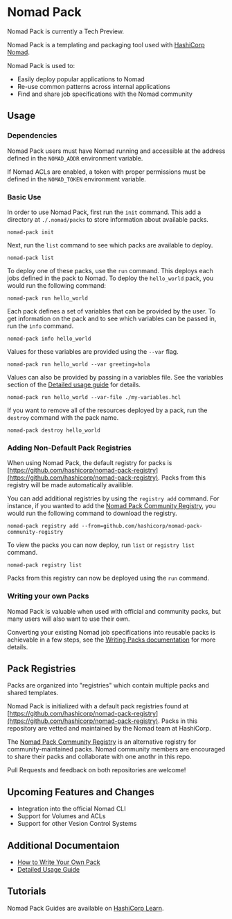 # Nomad Pack

Nomad Pack is currently a Tech Preview.

Nomad Pack is a templating and packaging tool used with [HashiCorp Nomad](https://www.nomadproject.io).

Nomad Pack is used to:

- Easily deploy popular applications to Nomad
- Re-use common patterns across internal applications
- Find and share job specifications with the Nomad community

## Usage

### Dependencies

Nomad Pack users must have Nomad running and accessible at the address defined in the `NOMAD_ADDR`
environment variable.

If Nomad ACLs are enabled, a token with proper permissions must be defined in the `NOMAD_TOKEN`
environment variable.

<!-- TODO: Add this section once we know how to download it -->
<!-- ### Downloading Nomad Pack -->

### Basic Use

In order to use Nomad Pack, first run the `init` command. This add a directory at `./.nomad/packs`
to store information about available packs.

```
nomad-pack init
```

Next, run the `list` command to see which packs are available to deploy.

```
nomad-pack list
```

To deploy one of these packs, use the `run` command. This deploys each jobs defined in the pack to Nomad.
To deploy the `hello_world` pack, you would run the following command:

```
nomad-pack run hello_world
```

Each pack defines a set of variables that can be provided by the user. To get information on the pack
and to see which variables can be passed in, run the `info` command.

```
nomad-pack info hello_world
```

Values for these variables are provided using the `--var` flag.

```
nomad-pack run hello_world --var greeting=hola
```

Values can also be provided by passing in a variables file. See the variables section of the
[Detailed usage guide](/docs/detailed-usage.md) for details.

```
nomad-pack run hello_world --var-file ./my-variables.hcl
```

If you want to remove all of the resources deployed by a pack, run the `destroy` command with the
pack name.

```
nomad-pack destroy hello_world
```

### Adding Non-Default Pack Registries

When using Nomad Pack, the default registry for packs is
[https://github.com/hashicorp/nomad-pack-registry](https://github.com/hashicorp/nomad-pack-registry).
Packs from this registry will be made automatically availible.

You can add additional registries by using the `registry add` command. For instance, if you wanted
to add the [Nomad Pack Community Registry](https://github.com/hashicorp/nomad-pack-community-registry),
you would run the following command to download the registry.

```
nomad-pack registry add --from=github.com/hashicorp/nomad-pack-community-registry
```

To view the packs you can now deploy, run `list` or `registry list` command.

```
nomad-pack registry list
```

Packs from this registry can now be deployed using the `run` command.

### Writing your own Packs

Nomad Pack is valuable when used with official and community packs, but many users will also want to
use their own.

Converting your existing Nomad job specifications into reusable packs is achievable in a few steps,
see the [Writing Packs documentation](/docs/writing-packs.md) for more details.

## Pack Registries

Packs are organized into "registries" which contain multiple packs and shared templates.

Nomad Pack is initialized with a default pack registries found at
[https://github.com/hashicorp/nomad-pack-registry](https://github.com/hashicorp/nomad-pack-registry).
Packs in this repository are vetted and maintained by the Nomad team at HashiCorp.

The [Nomad Pack Community Registry](https://github.com/hashicorp/nomad-pack-community-registry) is
an alternative registry for community-maintained packs. Nomad community members are
encouraged to share their packs and collaborate with one anothr in this repo.

Pull Requests and feedback on both repositories are welcome!

## Upcoming Features and Changes

- Integration into the official Nomad CLI
- Support for Volumes and ACLs
- Support for other Vesion Control Systems

## Additional Documentaion

- [How to Write Your Own Pack](/docs/writing-packs.md)
- [Detailed Usage Guide](/docs/detailed-usage.md)

## Tutorials

<!-- TODO: add a direct link to the guides when availible -->

Nomad Pack Guides are available on [HashiCorp Learn](https://learn.hashicorp.com/nomad).
